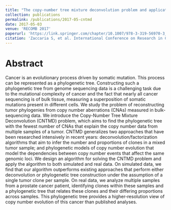 ```yaml
---
title: "The copy-number tree mixture deconvolution problem and applications to multi-sample bulk sequencing tumor data2017"
collection: publications
permalink: /publications/2017-05-cntmd
date: 2017-05-03
venue: 'RECOMB 2017'
paperurl: 'https://link.springer.com/chapter/10.1007/978-3-319-56970-3_20'
citation: 'Zaccaria S, et al. International Conference on Research in Computational Molecular Biology (RECOMB 2017). Springer, 2017.'
---
```


# Abstract

Cancer is an evolutionary process driven by somatic mutation. This process can be represented as a phylogenetic tree. Constructing such a phylogenetic tree from genome sequencing data is a challenging task due to the mutational complexity of cancer and the fact that nearly all cancer sequencing is of bulk tissue, measuring a superposition of somatic mutations present in different cells. We study the problem of reconstructing tumor phylogenies from copy number aberrations (CNAs) measured in bulk-sequencing data. We introduce the Copy-Number Tree Mixture Deconvolution (CNTMD) problem, which aims to find the phylogenetic tree with the fewest number of CNAs that explain the copy number data from multiple samples of a tumor. CNTMD generalizes two approaches that have been researched intensively in recent years: deconvolution/factorization algorithms that aim to infer the number and proportions of clones in a mixed tumor sample; and phylogenetic models of copy number evolution that model the dependencies between copy number events that affect the same genomic loci. We design an algorithm for solving the CNTMD problem and apply the algorithm to both simulated and real data. On simulated data, we find that our algorithm outperforms existing approaches that perform either deconvolution or phylogenetic tree construction under the assumption of a single tumor clone per sample. On real data, we analyze multiple samples from a prostate cancer patient, identifying clones within these samples and a phylogenetic tree that relates these clones and their differing proportions across samples. This phylogenetic tree provides a higher-resolution view of copy number evolution of this cancer than published analyses.
